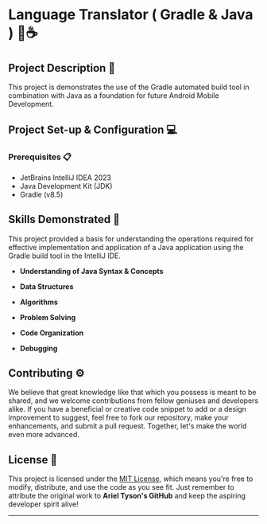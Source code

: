 # Language Translator ( Gradle & Java ) 🐘☕️

## Project Description 🎨

This project is demonstrates the use of the Gradle automated build tool in combination with Java as a foundation for future Android Mobile Development.

## Project Set-up & Configuration  💻

### Prerequisites 📋

- JetBrains IntelliJ IDEA 2023
- Java Development Kit (JDK)
- Gradle (v8.5)



## Skills Demonstrated 🥋

This project provided a basis for understanding the operations required for effective implementation and application of a Java application using the Gradle build tool in the IntelliJ IDE.

- **Understanding of Java Syntax & Concepts**

- **Data Structures**

- **Algorithms**

- **Problem Solving**

- **Code Organization**

- **Debugging**



## Contributing ⚙️

We believe that great knowledge like that which you possess is meant to be shared, and we welcome contributions from fellow geniuses and developers alike. If you have a beneficial or creative code snippet to add or a design improvement to suggest, feel free to fork our repository, make your enhancements, and submit a pull request. Together, let's make the world even more advanced.

## License 🪪

This project is licensed under the [MIT License](LICENSE), which means you're free to modify, distribute, and use the code as you see fit. Just remember to attribute the original work to **Ariel Tyson's GitHub** and keep the aspiring developer spirit alive!

---
